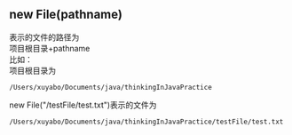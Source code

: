 ## new File(pathname)
表示的文件的路径为   
项目根目录+pathname   
比如：  
项目根目录为
```  
/Users/xuyabo/Documents/java/thinkingInJavaPractice
```  
new File("/testFile/test.txt")表示的文件为
```  
/Users/xuyabo/Documents/java/thinkingInJavaPractice/testFile/test.txt
```

